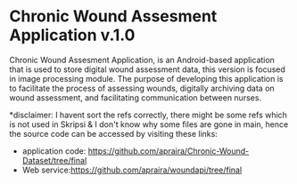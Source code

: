 # Chronic Wound Assesment Application v.1.0
Chronic Wound Assesment Application, is an Android-based application that is used to store digital wound assessment data, this version is focused in image processing module. The purpose of developing this application is to facilitate the process of assessing wounds, digitally archiving data on wound assessment, and facilitating communication between nurses.

*disclaimer: I havent sort the refs correctly, there might be some refs which is not used in Skripsi
& I don't know why some files are gone in main, hence the source code can be accessed by visiting these links:
- application code: https://github.com/apraira/Chronic-Wound-Dataset/tree/final
- Web service:https://github.com/apraira/woundapi/tree/final


